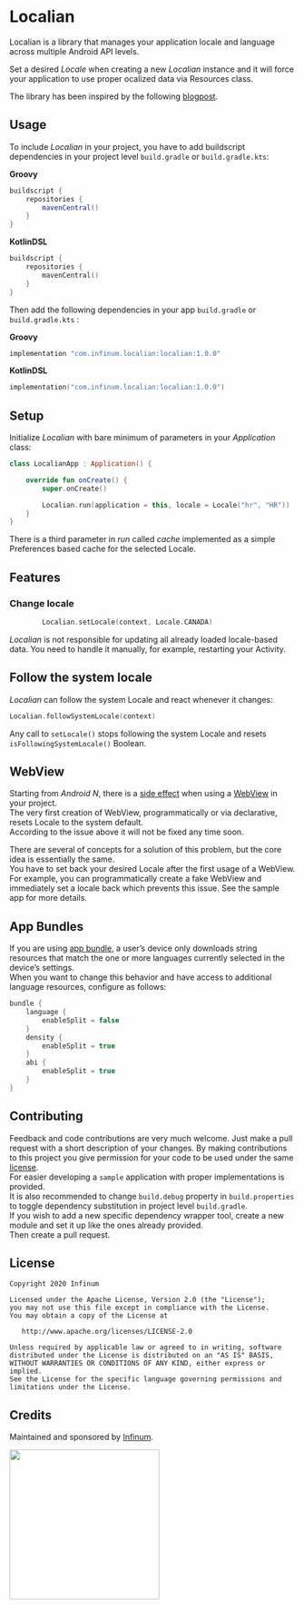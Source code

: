 # Localian

Localian is a library that manages your application locale and language across multiple Android API levels.
 
Set a desired _Locale_ when creating a new _Localian_ instance and it will force your application to use proper ocalized data via Resources class.

The library has been inspired by the following [blogpost](https://proandroiddev.com/change-language-programmatically-at-runtime-on-android-5e6bc15c758).

## Usage
To include _Localian_ in your project, you have to add buildscript dependencies in your project level `build.gradle` or `build.gradle.kts`:

**Groovy**
```gradle
buildscript {
    repositories {
        mavenCentral()
    }
}
```
**KotlinDSL**
```kotlin
buildscript {
    repositories {
        mavenCentral()
    }
}
```

Then add the following dependencies in your app `build.gradle` or `build.gradle.kts` :

**Groovy**
```gradle
implementation "com.infinum.localian:localian:1.0.0"
```
**KotlinDSL**
```kotlin
implementation("com.infinum.localian:localian:1.0.0")
```

## Setup

Initialize _Localian_ with bare minimum of parameters in your _Application_ class:

``` kotlin
class LocalianApp : Application() {

    override fun onCreate() {
        super.onCreate()

        Localian.run(application = this, locale = Locale("hr", "HR"))
    }
}
```
There is a third parameter in _run_ called _cache_ implemented as a simple Preferences based cache for the selected Locale.

## Features

### Change locale

``` kotlin
        Localian.setLocale(context, Locale.CANADA)
```

_Localian_ is not responsible for updating all already loaded locale-based data.
You need to handle it manually, for example, restarting your Activity.

## Follow the system locale

_Localian_ can follow the system Locale and react whenever it changes:

 ``` kotlin
Localian.followSystemLocale(context)
 ```

Any call to `setLocale()` stops following the system Locale and resets `isFollowingSystemLocale()` Boolean. 

## WebView

Starting from *Android N*, there is a [side effect](https://issuetracker.google.com/issues/37113860) when using a [WebView](https://developer.android.com/reference/android/webkit/WebView) in your project.   
The very first creation of WebView, programmatically or via declarative, resets Locale to the system default.  
According to the issue above it will not be fixed any time soon.  

There are several of concepts for a solution of this problem, but the core idea is essentially the same.  
You have to set back your desired Locale after the first usage of a WebView.  
For example, you can programmatically create a fake WebView and immediately set a locale back which prevents this issue.
See the sample app for more details.

## App Bundles

If you are using [app bundle](https://developer.android.com/guide/app-bundle), a user’s device only downloads string resources that match the one or more languages currently selected in the device’s settings.  
When you want to change this behavior and have access to additional language resources, configure as follows:
``` groovy
bundle {
    language {
        enableSplit = false
    }
    density {
        enableSplit = true
    }
    abi {
        enableSplit = true
    }
}
```

## Contributing

Feedback and code contributions are very much welcome. Just make a pull request with a short description of your changes. By making contributions to this project you give permission for your code to be used under the same [license](LICENSE).  
For easier developing a `sample` application with proper implementations is provided.  
It is also recommended to change `build.debug` property in `build.properties` to toggle dependency substitution in project level `build.gradle`.  
If you wish to add a new specific dependency wrapper tool, create a new module and set it up like the ones already provided.  
Then create a pull request.

## License

```
Copyright 2020 Infinum

Licensed under the Apache License, Version 2.0 (the "License");
you may not use this file except in compliance with the License.
You may obtain a copy of the License at

   http://www.apache.org/licenses/LICENSE-2.0

Unless required by applicable law or agreed to in writing, software
distributed under the License is distributed on an "AS IS" BASIS,
WITHOUT WARRANTIES OR CONDITIONS OF ANY KIND, either express or implied.
See the License for the specific language governing permissions and
limitations under the License.
```

## Credits

Maintained and sponsored by [Infinum](http://www.infinum.com).

<a href='https://infinum.co'>
  <img src='https://infinum.co/infinum.png' href='https://infinum.com' width='264'>
</a>
